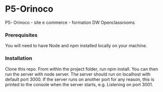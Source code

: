 # P5-Orinoco
P5- Orinoco - site e commerce - formation DW Openclassrooms


<h3>Prerequisites</h3> 
You will need to have Node and npm installed locally on your machine.

<h3>Installation</h3>
Clone this repo. From within the project folder, run npm install. You can then run the server with node server. The server should run on localhost with default port 3000. If the server runs on another port for any reason, this is printed to the console when the server starts, e.g. Listening on port 3001.

